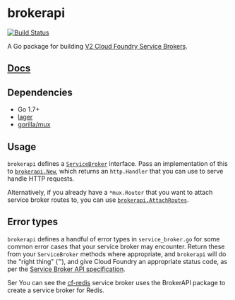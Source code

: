 # brokerapi

[![Build Status](https://travis-ci.org/pivotal-cf/brokerapi.svg?branch=master)](https://travis-ci.org/pivotal-cf/brokerapi)

A Go package for building [V2 Cloud Foundry Service Brokers](https://docs.cloudfoundry.org/services/api.html).

## [Docs](https://godoc.org/github.com/pivotal-cf/brokerapi)

## Dependencies

- Go 1.7+
- [lager](https://github.com/cloudfoundry/lager)
- [gorilla/mux](https://github.com/gorilla/mux)

## Usage

`brokerapi` defines a [`ServiceBroker`](https://godoc.org/github.com/pivotal-cf/brokerapi#ServiceBroker) interface. Pass an implementation of this to [`brokerapi.New`](https://godoc.org/github.com/pivotal-cf/brokerapi#New), which returns an `http.Handler` that you can use to serve handle HTTP requests.

Alternatively, if you already have a `*mux.Router` that you want to attach service broker routes to, you can use [`brokerapi.AttachRoutes`](https://godoc.org/github.com/pivotal-cf/brokerapi#AttachRoutes).

## Error types

`brokerapi` defines a handful of error types in `service_broker.go` for some common error cases that your service broker may encounter. Return these from your `ServiceBroker` methods where appropriate, and `brokerapi` will do the "right thing" (™), and give Cloud Foundry an appropriate status code, as per the [Service Broker API specification](https://docs.cloudfoundry.org/services/api.html).

  Ser
 You can see the [cf-redis](https://github.com/pivotal-cf/cf-redis-broker/blob/2f0e9a8ebb1012a9be74bbef2d411b0b3b60352f/broker/broker.go) service broker uses the BrokerAPI package to create a service broker for Redis.
